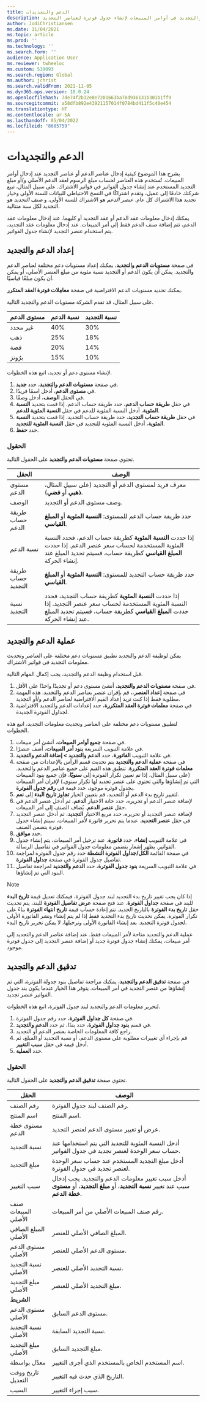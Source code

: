 ```yaml
---
title: الدعم والتجديدات
description: يشرح هذا الموضوع كيفية إعداد واستخدام عملية الدعم والتجديد في أوامر المبيعات لإنشاء جدول فوترة لعناصر التجديد.
author: JodiChristiansen
ms.date: 11/04/2021
ms.topic: article
ms.prod: ''
ms.technology: ''
ms.search.form: ''
audience: Application User
ms.reviewer: twheeloc
ms.custom: 539093
ms.search.region: Global
ms.author: jchrist
ms.search.validFrom: 2021-11-05
ms.dyn365.ops.version: 10.0.24
ms.openlocfilehash: 7de74f2b12e8e7201663ba78d936131b301b1ff9
ms.sourcegitcommit: a58dfb892e43921157014f0784bd411f5c40e454
ms.translationtype: HT
ms.contentlocale: ar-SA
ms.lasthandoff: 05/04/2022
ms.locfileid: "8685759"
---
```

# <a name="support-and-renewals"></a>الدعم والتجديدات 

يشرح هذا الموضوع كيفية إدخال عناصر الدعم أو عناصر التجديد عند إدخال أوامر المبيعات. تُستخدم هذه العناصر لحساب مبلغ الرسوم لعقد الدعم الأصلي و/أو مبلغ التجديد المستخدم عند إنشاء جدول الفواتير في فواتير الاشتراك. على سبيل المثال، تبيع شركتك خادمًا إلى عميل، وتقدم اشتراكًا في النسخ الاحتياطي للبيانات للسنة الأولى وخيار تجديد هذا الاشتراك كل عام. *عنصر الدعم* هو الاشتراك للسنة الأولى، و *صنف التجديد* هو التجديد لكل سنة متتالية.

يمكنك إدخال معلومات عقد الدعم أو عقد التجديد أو كليهما. عند إدخال معلومات عقد الدعم، تتم إضافة صنف الدعم فقط إلى أمر المبيعات. عند إدخال معلومات عقد التجديد، يتم استخدام عنصر التجديد لإنشاء جدول الفواتير.

## <a name="support-and-renewal-setup"></a>إعداد الدعم والتجديد

في صفحة **مستويات الدعم والتجديد**، يمكنك إعداد مستويات دعم مختلفة لعناصر الدعم والتجديد. يمكن أن يكون الدعم أو التجديد نسبة مئوية من مبلغ العنصر الأصلي، أو يمكن أن يكون مبلغًا قياسيًا.

يمكنك تحديد مستويات الدعم الافتراضية في صفحة **معامِلات فوترة العقد المتكرر**.

على سبيل المثال، قد تقدم الشركة مستويات الدعم والتجديد التالية.

| مستوى الدعم | نسبة الدعم | نسبة التجديد |
|---|---|---|
| غير محدد | 40% | 30% |
| ذهب | 25% | 18% |
| فضة | 20% | 14% |
| برُونز | 15% | 10% |

لإنشاء مستوى دعم أو تجديد، اتبع هذه الخطوات.

1. في صفحة **مستويات الدعم والتجديد**، حدد **جديد**.
2. في **مستوى الدعم**، أدخل اسمًا فريدًا.
3. في الحقل **الوصف**، أدخل وصفًا.
4. في حقل **طريقة حساب الدعم**، حدد طريقة حساب الدعم. إذا قمت بتحديد **النسبة المئوية**، أدخل النسبة المئوية للدعم في حقل **النسبة المئوية للدعم**.
5. في حقل **طريقة حساب التجديد**، حدد طريقة حساب التجديد. إذا قمت بتحديد **النسبة المئوية**، أدخل النسبة المئوية للتجديد في حقل **النسبة المئوية للتجديد**.
6. حدد **حفظ**.

### <a name="fields"></a>الحقول

تحتوي صفحة **مستويات الدعم والتجديد** على الحقول التالية.

| الحقل | ‏‏الوصف‬ |
|---|---|
| مستوى الدعم | معرف فريد لمستوى الدعم أو التجديد (على سبيل المثال، **ذهبي** أو **فضي**). |
| ‏‏الوصف‬ | وصف مستوى الدعم أو التجديد. |
| طريقة حساب الدعم | حدد طريقة حساب الدعم للمستوى: **النسبة المئوية** أو **المبلغ القياسي**. |
| نسبة الدعم | إذا حددت **النسبة المئوية** كطريقة حساب الدعم، فحدد النسبة المئوية المستخدمة لحساب سعر عنصر الدعم. إذا حددت **المبلغ القياسي** كطريقة حساب، فسيتم تحديد المبلغ عند إنشاء الحركة. |
| طريقة حساب التجديد | حدد طريقة حساب التجديد للمستوى: **النسبة المئوية** أو **المبلغ القياسي**. |
| نسبة التجديد | إذا حددت **النسبة المئوية** كطريقة حساب التجديد، فحدد النسبة المئوية المستخدمة لحساب سعر عنصر التجديد. إذا حددت **المبلغ القياسي** كطريقة حساب، فسيتم تحديد المبلغ عند إنشاء الحركة. |

## <a name="support-and-renewal-process"></a>عملية الدعم والتجديد

يمكن لوظيفة الدعم والتجديد تطبيق مستويات دعم مختلفة على العناصر وتحديث معلومات التجديد في فواتير الاشتراك.

قبل استخدام وظيفة الدعم والتجديد، يجب إكمال المهام التالية.

1. في صفحة **مستويات الدعم والتجديد**، أنشئ مستوى دعم أو تجديدًا واحدًا على الأقل.
2. في صفحة **إعداد العنصر**،، قم بإقران عنصر بعناصر الدعم والتجديد. هذه المهمة مطلوبة فقط إذا كنت تريد إعداد القيم الافتراضية لعناصر الدعم و/أو التجديد.
3. في صفحة **معلمات فوترة العقد المتكررة**، حدد إعدادات الدعم والتجديد الافتراضية لجداول الفوترة الجديدة.

لتطبيق مستويات دعم مختلفة على العناصر وتحديث معلومات التجديد، اتبع هذه الخطوات.

1. في صفحة **جميع أوامر المبيعات**، أنشئ أمر مبيعات.
2. في علامة التبويب السريعة **بنود أمر المبيعات**، أضف عنصرًا.
3. في علامة التبويب **الفاتورة**، حدد **الدعم والتجديد \> إضافة الدعم والتجديد**.
4. في صفحة **عملية الدعم والتجديد** يتم تحديث قسم الرأس بالإعدادات من صفحة **معلمات فوترة العقد المتكررة**. تنطبق هذه القيم على جميع عناصر الدعم والتجديد. (على سبيل المثال، إذا تم تعيين تكرار الفوترة إلى **سنويًا**، فإن جميع بنود المبيعات التي تم إنشاؤها والتي تحتوي على عنصر تجديد لها تكرار سنوي.) لإقران أمر المبيعات بجدول فوترة موجود، حدد قيمة في **رقم جدول الفوترة**.
5. لتغيير تاريخ بدء الدعم أو التجديد، قم بتعيين الخيار **تجاوز تاريخ البدء** إلى **نعم**.
6. لإضافة عنصر الدعم أو تحريره، حدد خانة الاختيار **الدعم**، ثم أدخل عنصر الدعم في حقل **عنصر الدعم**. يُضاف الصنف إلى أمر المبيعات.
7. لإضافة عنصر التجديد أو تحريره، حدد مربع الاختيار **التجديد**، ثم أدخل عنصر التجديد في حقل **عنصر التجديد**. عندما يتم تحرير فاتورة لأمر المبيعات، سيتم إنشاء جدول فوترة يتضمن الصنف.
8. حدد **موافق**.
9. في علامة التبويب **إنشاء**، حدد **فاتورة**. عند ترحيل أمر المبيعات، يتم إنشاء جدول الفواتير. يظهر إشعار يتضمن معلومات جدول الفواتير في تفاصيل الرسالة.
10. في صفحة القائمة **الكل/جداول الفوترة النشطة** حدد رقم جدول الفوترة لمراجعة تفاصيل جدول الفوترة في صفحة **جداول الفوترة**.
11. في علامة التبويب السريعة **بنود جدول الفوترة**، حدد **الدعم والتجديد** لمراجعة تفاصيل البنود التي تم إنشاؤها.

> [!NOTE]
> إذا كان يجب تغيير تاريخ بدء التجديد لبند جدول الفوترة، فيمكنك تعديل قيمة **تاريخ البدء** للبند في صفحة **جداول الفوترة**. عند فتح صفحة **عرض تفاصيل الفوترة** للبند، يتم تحديث حقل **تاريخ بدء الفوترة** بالتاريخ الجديد. تتم إعادة حساب قيمة **تاريخ انتهاء الفوترة** بناءً على تكرار الفوترة. يمكن تحديث تاريخ بدء التجديد فقط إذا لم يتم إنشاء ونشر الفاتورة الأولى لجدول فوترة التجديد. بعد إنشاء الفاتورة الأولى وترحيلها، لا يمكن تحرير تاريخ البدء.

عملية الدعم والتجديد متاحة لأمر المبيعات فقط. عند إضافة عناصر الدعم والتجديد إلى أمر مبيعات، يمكنك إنشاء جدول فوترة جديد أو إضافة عنصر التجديد إلى جدول فوترة موجود.

## <a name="support-and-renewal-audit"></a>تدقيق الدعم والتجديد

في صفحة **تدقيق الدعم والتجديد**، يمكنك مراجعة تفاصيل بنود جدولة الفوترة، التي تم إنشاؤها من عنصر التجديد في أمر المبيعات. يتوفر هذا الخيار عندما يكون بند جدول الفواتير عنصر تجديد.

لتحرير معلومات الدعم والتجديد لبند جدول الفوترة، اتبع هذه الخطوات.

1. في صفحة **كل جداول الفوترة**، حدد رقم جدول الفوترة.
2. في قسم **بنود جداول الفوترة**، حدد بندًا، ثم حدد **الدعم والتجديد**.
3. راجع كافة المعلومات الخاصة بعنصر الدعم أو التجديد.
4. قم بإجراء أي تغييرات مطلوبة على مستوى الدعم، أو نسبة التجديد أو المبلغ، ثم أدخل قيمة في حقل **سبب التغيير**.
5. حدد **العملية**.

### <a name="fields"></a>الحقول

تحتوي صفحة **تدقيق الدعم والتجديد** على الحقول التالية.

| الحقل | ‏‏الوصف‬ |
|-------|-------------|
| رقم الصنف | رقم الصنف لبند جدول الفوترة. |
| اسم المنتج | اسم المنتج. |
| مستوى خطة الدعم | عرض أو تغيير مستوى الدعم لعنصر التجديد. |
| نسبة التجديد | أدخل النسبة المئوية للتجديد التي يتم استخدامها عند حساب سعر الوحدة لعنصر تجديد في جدول الفواتير. |
| مبلغ التجديد | أدخل مبلغ التجديد المستخدم عند حساب سعر الوحدة لعنصر تجديد في جدول الفوترة. |
| سبب التغيير | أدخل سبب تغيير معلومات الدعم والتجديد. يجب إدخال سبب عند تغيير **نسبة التجديد**، أو **مبلغ التجديد**، أو **مستوى خطة الدعم**. |
| صنف المبيعات الأصلي | رقم صنف المبيعات الأصلي من أمر المبيعات. |
| المبلغ الصافي الأصلي | المبلغ الصافي الأصلي للعنصر. |
| مستوى الدعم الأصلي | مستوى الدعم الأصلي للعنصر. |
| نسبة التجديد الأصلي | نسبة التجديد الأصلي للعنصر. |
| مبلغ التجديد الأصلي | مبلغ التجديد الأصلي للعنصر. |
| **الشريط** | |
| مستوى الدعم الأصلي | مستوى الدعم السابق. |
| نسبة التجديد الأصلي | نسبة التجديد السابقة. |
| مبلغ التجديد الأصلي | مبلغ التجديد السابق. |
| معدّل بواسطة | اسم المستخدم الخاص بالمستخدم الذي أجرى التغيير. |
| تاريخ ووقت التعديل | التاريخ الذي حدث فيه التغيير. |
| السبب | سبب إجراء التغيير. |

